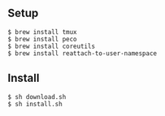 ## Setup

    $ brew install tmux
    $ brew install peco
    $ brew install coreutils
    $ brew install reattach-to-user-namespace

## Install

    $ sh download.sh
    $ sh install.sh
